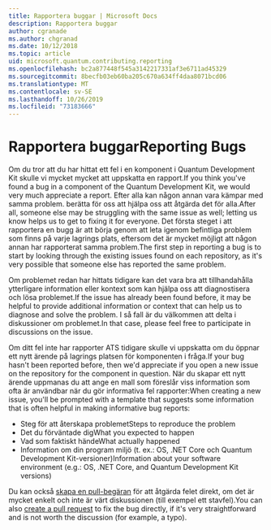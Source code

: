 ```yaml
---
title: Rapportera buggar | Microsoft Docs
description: Rapportera buggar
author: cgranade
ms.author: chgranad
ms.date: 10/12/2018
ms.topic: article
uid: microsoft.quantum.contributing.reporting
ms.openlocfilehash: bc2a877448f545a3142217331af3e6711ad45329
ms.sourcegitcommit: 8becfb03eb60ba205c670a634ff4daa8071bcd06
ms.translationtype: MT
ms.contentlocale: sv-SE
ms.lasthandoff: 10/26/2019
ms.locfileid: "73183666"
---
```

# <a name="reporting-bugs"></a><span data-ttu-id="67478-103">Rapportera buggar</span><span class="sxs-lookup"><span data-stu-id="67478-103">Reporting Bugs</span></span> #

<span data-ttu-id="67478-104">Om du tror att du har hittat ett fel i en komponent i Quantum Development Kit skulle vi mycket mycket att uppskatta en rapport.</span><span class="sxs-lookup"><span data-stu-id="67478-104">If you think you've found a bug in a component of the Quantum Development Kit, we would very much appreciate a report.</span></span>
<span data-ttu-id="67478-105">Efter alla kan någon annan vara kämpar med samma problem. berätta för oss att hjälpa oss att åtgärda det för alla.</span><span class="sxs-lookup"><span data-stu-id="67478-105">After all, someone else may be struggling with the same issue as well; letting us know helps us to get to fixing it for everyone.</span></span>
<span data-ttu-id="67478-106">Det första steget i att rapportera en bugg är att börja genom att leta igenom befintliga problem som finns på varje lagrings plats, eftersom det är mycket möjligt att någon annan har rapporterat samma problem.</span><span class="sxs-lookup"><span data-stu-id="67478-106">The first step in reporting a bug is to start by looking through the existing issues found on each repository, as it's very possible that someone else has reported the same problem.</span></span>

<span data-ttu-id="67478-107">Om problemet redan har hittats tidigare kan det vara bra att tillhandahålla ytterligare information eller kontext som kan hjälpa oss att diagnostisera och lösa problemet.</span><span class="sxs-lookup"><span data-stu-id="67478-107">If the issue has already been found before, it may be helpful to provide additional information or context that can help us to diagnose and solve the problem.</span></span>
<span data-ttu-id="67478-108">I så fall är du välkommen att delta i diskussioner om problemet.</span><span class="sxs-lookup"><span data-stu-id="67478-108">In that case, please feel free to participate in discussions on the issue.</span></span>

<span data-ttu-id="67478-109">Om ditt fel inte har rapporter ATS tidigare skulle vi uppskatta om du öppnar ett nytt ärende på lagrings platsen för komponenten i fråga.</span><span class="sxs-lookup"><span data-stu-id="67478-109">If your bug hasn't been reported before, then we'd appreciate if you open a new issue on the repository for the component in question.</span></span>
<span data-ttu-id="67478-110">När du skapar ett nytt ärende uppmanas du att ange en mall som föreslår viss information som ofta är användbar när du gör informativa fel rapporter:</span><span class="sxs-lookup"><span data-stu-id="67478-110">When creating a new issue, you'll be prompted with a template that suggests some information that is often helpful in making informative bug reports:</span></span>

- <span data-ttu-id="67478-111">Steg för att återskapa problemet</span><span class="sxs-lookup"><span data-stu-id="67478-111">Steps to reproduce the problem</span></span>
- <span data-ttu-id="67478-112">Det du förväntade dig</span><span class="sxs-lookup"><span data-stu-id="67478-112">What you expected to happen</span></span>
- <span data-ttu-id="67478-113">Vad som faktiskt hände</span><span class="sxs-lookup"><span data-stu-id="67478-113">What actually happened</span></span>
- <span data-ttu-id="67478-114">Information om din program miljö (t. ex.: OS, .NET Core och Quantum Development Kit-versioner)</span><span class="sxs-lookup"><span data-stu-id="67478-114">Information about your software environment (e.g.: OS, .NET Core, and Quantum Development Kit versions)</span></span>

<span data-ttu-id="67478-115">Du kan också [skapa en pull-begäran](https://help.github.com/articles/about-pull-requests/) för att åtgärda felet direkt, om det är mycket enkelt och inte är värt diskussionen (till exempel ett stavfel).</span><span class="sxs-lookup"><span data-stu-id="67478-115">You can also [create a pull request](https://help.github.com/articles/about-pull-requests/) to fix the bug directly, if it's very straightforward and is not worth the discussion (for example, a typo).</span></span>

